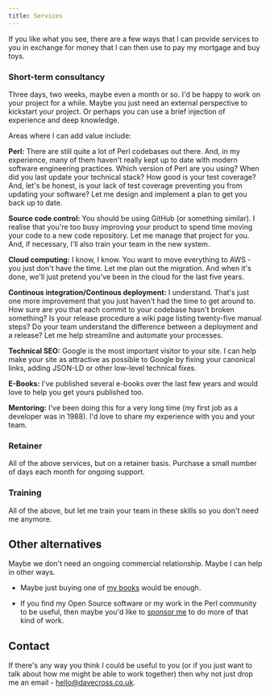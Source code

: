 ```yaml
---
title: Services
---
```


If you like what you see, there are a few ways that I can provide services
to you in exchange for money that I can then use to pay my mortgage and
buy toys.

### Short-term consultancy

Three days, two weeks, maybe even a month or so. I'd be happy to work
on your project for a while. Maybe you just need an external perspective
to kickstart your project. Or perhaps you can use a brief injection of
experience and deep knowledge.

Areas where I can add value include:

<i class="service-icon fa-solid fa-code"></i> **Perl:** There are still quite a lot of Perl codebases out there. And,
in my experience, many of them haven't really kept up to date with modern
software engineering practices. Which version of Perl are you using? When
did you last update your technical stack? How good is your test coverage?
And, let's be honest, is your lack of test coverage preventing you from
updating your software? Let me design and implement a plan to get you back
up to date.

<i class="service-icon fa-solid fa-code-branch"></i> **Source code control:** You should be using GitHub (or something similar).
I realise that you're too busy improving your product to spend time moving
your code to a new code repository. Let me manage that project for you.
And, if necessary, I'll also train your team in the new system.

<i class="service-icon fa-solid fa-cloud"></i> **Cloud computing:** I know, I know. You want to move everything to AWS -
you just don't have the time. Let me plan out the migration. And when it's
done, we'll just pretend you've been in the cloud for the last five years.

<i class="service-icon fa-solid fa-rocket"></i> **Continous integration/Continous deployment:** I understand. That's just
one more improvement that you just haven't had the time to get around to.
How sure are you that each commit to your codebase hasn't broken something?
Is your release procedure a wiki page listing twenty-five manual steps? Do
your team understand the difference between a deployment and a release? Let
me help streamline and automate your processes.

<i class="service-icon fa-solid fa-search"></i> **Technical SEO:** Google is the most important visitor to your site. I
can help make your site as attractive as possible to Google by fixing your
canonical links, adding JSON-LD or other low-level technical fixes.

<i class="service-icon fa-solid fa-book-open"></i> **E-Books:** I've published several e-books over the last few years and
would love to help you get yours published too.

<i class="service-icon fa-solid fa-user-graduate"></i> **Mentoring:** I've been doing this for a very long time (my first
job as a developer was in 1988). I'd love to share my experience with you
and your team.

### Retainer

All of the above services, but on a retainer basis. Purchase a small number
of days each month for ongoing support.

### Training

All of the above, but let me train your team in these skills so you don't
need me anymore.

## Other alternatives

Maybe we don't need an ongoing commercial relationship. Maybe I can help in
other ways.

* Maybe just buying one of [my books](https://davecross.co.uk/books/) would
be enough.

* If you find my Open Source software or my work in the Perl community to
be useful, then maybe you'd like to
[sponsor me](https://github.com/sponsors/davorg) to do more of that kind
of work.

## Contact

If there's any way you think I could be useful to you (or if you just want
to talk about how me might be able to work together) then why not just
drop me an email - [hello@davecross.co.uk](mailto:hello@davecross.co.uk).
